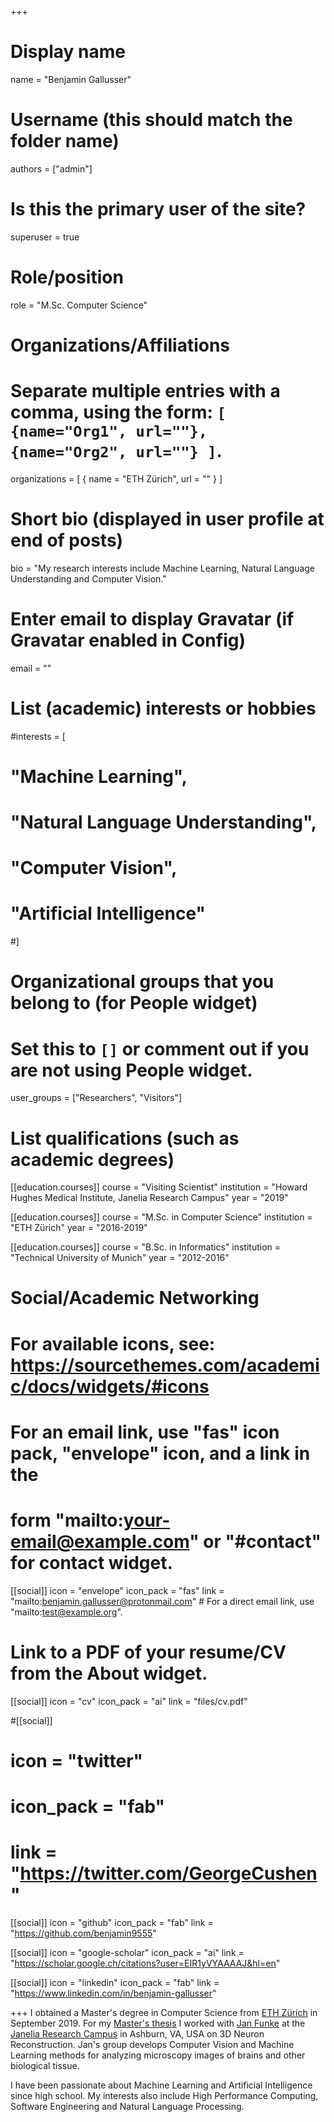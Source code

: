 +++
# Display name
name = "Benjamin Gallusser"

# Username (this should match the folder name)
authors = ["admin"]

# Is this the primary user of the site?
superuser = true

# Role/position
role = "M.Sc. Computer Science"

# Organizations/Affiliations
#   Separate multiple entries with a comma, using the form: `[ {name="Org1", url=""}, {name="Org2", url=""} ]`.
organizations = [ { name = "ETH Zürich", url = "" } ]

# Short bio (displayed in user profile at end of posts)
bio = "My research interests include Machine Learning, Natural Language Understanding and Computer Vision."

# Enter email to display Gravatar (if Gravatar enabled in Config)
email = ""

# List (academic) interests or hobbies
#interests = [
#  "Machine Learning",
#  "Natural Language Understanding",
#  "Computer Vision",
#  "Artificial Intelligence"
#]

# Organizational groups that you belong to (for People widget)
#   Set this to `[]` or comment out if you are not using People widget.
user_groups = ["Researchers", "Visitors"]

# List qualifications (such as academic degrees)
[[education.courses]]
  course = "Visiting Scientist"
  institution = "Howard Hughes Medical Institute, Janelia Research Campus"
  year = "2019"

[[education.courses]]
  course = "M.Sc. in Computer Science"
  institution = "ETH Zürich"
  year = "2016-2019"

[[education.courses]]
  course = "B.Sc. in Informatics"
  institution = "Technical University of Munich"
  year = "2012-2016"

# Social/Academic Networking
# For available icons, see: https://sourcethemes.com/academic/docs/widgets/#icons
#   For an email link, use "fas" icon pack, "envelope" icon, and a link in the
#   form "mailto:your-email@example.com" or "#contact" for contact widget.

[[social]]
  icon = "envelope"
  icon_pack = "fas"
  link = "mailto:benjamin.gallusser@protonmail.com"  # For a direct email link, use "mailto:test@example.org".

# Link to a PDF of your resume/CV from the About widget.
 [[social]]
   icon = "cv"
   icon_pack = "ai"
   link = "files/cv.pdf"

#[[social]]
#  icon = "twitter"
#  icon_pack = "fab"
#  link = "https://twitter.com/GeorgeCushen"

[[social]]
  icon = "github"
  icon_pack = "fab"
  link = "https://github.com/benjamin9555"

[[social]]
  icon = "google-scholar"
  icon_pack = "ai"
  link = "https://scholar.google.ch/citations?user=EIR1yVYAAAAJ&hl=en"

[[social]]
    icon = "linkedin"
    icon_pack = "fab"
    link = "https://www.linkedin.com/in/benjamin-gallusser"

+++
I obtained a Master's degree in Computer Science from [ETH Zürich](https://www.ethz.ch/en.html) in September 2019. For my [Master's thesis](https://github.com/benjamin9555/gnn_agglomeration) I worked with [Jan Funke](https://www.janelia.org/lab/funke-lab/) at the [Janelia Research Campus](https://www.janelia.org/) in Ashburn, VA, USA on 3D Neuron Reconstruction. Jan's group develops Computer Vision and Machine Learning methods for analyzing microscopy images of brains and other biological tissue.

I have been passionate about Machine Learning and Artificial Intelligence since high school. My interests also include High Performance Computing, Software Engineering and Natural Language Processing.
